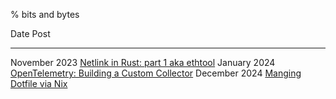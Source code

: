 % bits and bytes

Date                            Post
-----------------               -----------------
November 2023                   [Netlink in Rust: part 1 aka ethtool](netlink.html)
January 2024                    [OpenTelemetry: Building a Custom Collector](opentelemetry.html)
December 2024                   [Manging Dotfile via Nix](nix.html)
